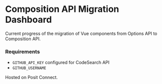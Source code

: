 # Composition API Migration Dashboard

Current progress of the migration of Vue components from Options API to Composition API.

### Requirements
- `GITHUB_API_KEY` configured for CodeSearch API
- `GITHUB_USERNAME`

Hosted on Posit Connect.
